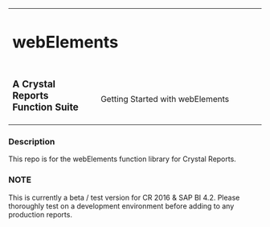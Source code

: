 <table width=100% border=0>
<tr ><td colspan=2><h1>webElements</h1></td></tr>
<tr><td><h3>A Crystal Reports Function Suite</h3></td><td width=66%></br>&nbsp;Getting Started with webElements</td>
</table>

### Description

This repo is for the webElements function library for Crystal Reports. 

### NOTE

This is currently a beta / test version for CR 2016 & SAP BI 4.2.  Please thoroughly test on a development environment before adding to any production reports.
